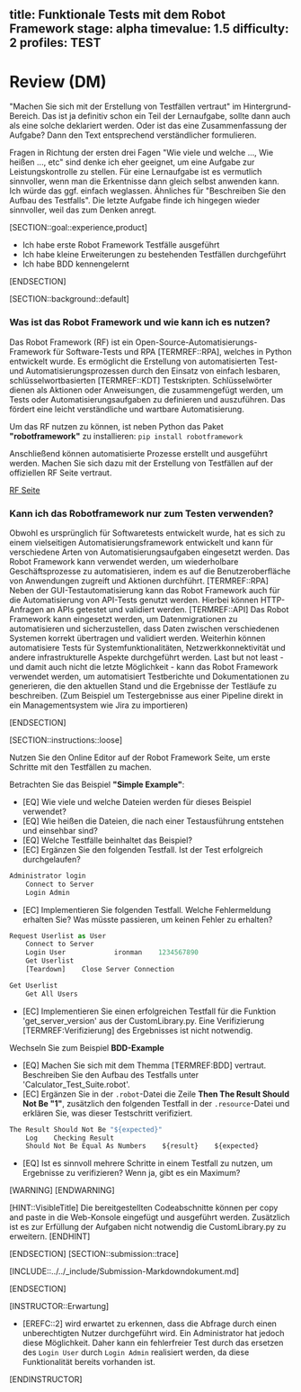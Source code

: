 title: Funktionale Tests mit dem Robot Framework
stage: alpha
timevalue: 1.5
difficulty: 2
profiles: TEST
---
# Review (DM)
"Machen Sie sich mit der Erstellung von Testfällen vertraut" im Hintergrund-Bereich. Das ist ja definitiv schon ein Teil der Lernaufgabe, sollte dann auch als eine solche deklariert werden. Oder ist das eine Zusammenfassung der Aufgabe? Dann den Text entsprechend verständlicher formulieren.

Fragen in Richtung der ersten drei Fagen "Wie viele und welche ..., Wie heißen ..., etc" sind denke ich eher geeignet, um eine Aufgabe zur Leistungskontrolle zu stellen. Für eine Lernaufgabe ist es vermutlich sinnvoller, wenn man die Erkentnisse dann gleich selbst anwenden kann. Ich würde das ggf. einfach weglassen. Ähnliches für "Beschreiben Sie den Aufbau des Testfalls". Die letzte Aufgabe finde ich hingegen wieder sinnvoller, weil das zum Denken anregt.


[SECTION::goal::experience,product]

- Ich habe erste Robot Framework Testfälle ausgeführt
- Ich habe kleine Erweiterungen zu bestehenden Testfällen durchgeführt
- Ich habe BDD kennengelernt

[ENDSECTION]

[SECTION::background::default]

### Was ist das Robot Framework und wie kann ich es nutzen?

Das Robot Framework (RF) ist ein Open-Source-Automatisierungs-Framework für Software-Tests und RPA [TERMREF::RPA], welches in Python entwickelt wurde.
Es ermöglicht die Erstellung von automatisierten Test- und Automatisierungsprozessen durch den Einsatz von einfach lesbaren, schlüsselwortbasierten [TERMREF::KDT] Testskripten.
Schlüsselwörter dienen als Aktionen oder Anweisungen, die zusammengefügt werden, um Tests oder Automatisierungsaufgaben zu definieren und auszuführen.
Das fördert eine leicht verständliche und wartbare Automatisierung.

Um das RF nutzen zu können, ist neben Python das Paket **"robotframework"** zu installieren: `pip install robotframework`

Anschließend können automatisierte Prozesse erstellt und ausgeführt werden. Machen Sie sich dazu mit der Erstellung von Testfällen auf der offiziellen RF Seite vertraut.

[RF Seite](https://robotframework.org/#getting-started)

### Kann ich das Robotframework nur zum Testen verwenden?

Obwohl es ursprünglich für Softwaretests entwickelt wurde, hat es sich zu einem vielseitigen Automatisierungsframework entwickelt und kann für verschiedene Arten von Automatisierungsaufgaben
eingesetzt werden. Das Robot Framework kann verwendet werden, um wiederholbare Geschäftsprozesse zu automatisieren, indem es auf die Benutzeroberfläche von Anwendungen zugreift und Aktionen durchführt. [TERMREF::RPA] Neben der GUI-Testautomatisierung kann das Robot Framework auch für die Automatisierung von API-Tests genutzt werden. Hierbei können HTTP-Anfragen an APIs getestet und validiert werden. [TERMREF::API] Das Robot Framework kann eingesetzt werden, um Datenmigrationen zu automatisieren und sicherzustellen, dass Daten zwischen verschiedenen
Systemen korrekt übertragen und validiert werden. Weiterhin können automatisiere Tests für Systemfunktionalitäten, Netzwerkkonnektivität und andere infrastrukturelle Aspekte durchgeführt werden.
Last but not least - und damit auch nicht die letzte Möglichkeit - kann das Robot Framework verwendet werden, um automatisiert Testberichte und Dokumentationen zu generieren, die den aktuellen Stand und die Ergebnisse der Testläufe zu beschreiben. (Zum Beispiel um Testergebnisse aus einer Pipeline direkt in ein Managementsystem wie Jira zu importieren)

[ENDSECTION]

[SECTION::instructions::loose]

Nutzen Sie den Online Editor auf der Robot Framework Seite, um erste Schritte mit den Testfällen zu machen.

Betrachten Sie das Beispiel **"Simple Example"**:

- [EQ] Wie viele und welche Dateien werden für dieses Beispiel verwendet?
- [EQ] Wie heißen die Dateien, die nach einer Testausführung entstehen und einsehbar sind?
- [EQ] Welche Testfälle beinhaltet das Beispiel?
- [EC] Ergänzen Sie den folgenden Testfall. Ist der Test erfolgreich durchgelaufen?

```python
Administrator login
    Connect to Server
    Login Admin
```

- [EC] Implementieren Sie folgenden Testfall. Welche Fehlermeldung erhalten Sie? Was müsste passieren, um keinen Fehler zu erhalten?

```python
Request Userlist as User
    Connect to Server
    Login User            ironman    1234567890
    Get Userlist
    [Teardown]    Close Server Connection
```

```python
Get Userlist
    Get All Users
```

- [EC] Implementieren Sie einen erfolgreichen Testfall für die Funktion 'get_server_version' aus der CustomLibrary.py. Eine Verifizierung [TERMREF:Verifizierung] des Ergebnisses ist nicht notwendig.

Wechseln Sie zum Beispiel **BDD-Example**

- [EQ] Machen Sie sich mit dem Themma [TERMREF:BDD] vertraut. Beschreiben Sie den Aufbau des Testfalls unter 'Calculator_Test_Suite.robot'.
- [EC] Ergänzen Sie in der `.robot`-Datei die Zeile **Then The Result Should Not Be "1"**, zusätzlich den folgenden Testfall in der `.resource`-Datei und erklären Sie, was dieser Testschritt verifiziert.

```python
The Result Should Not Be "${expected}"
    Log    Checking Result
    Should Not Be Equal As Numbers    ${result}    ${expected}
```

- [EQ] Ist es sinnvoll mehrere Schritte in einem Testfall zu nutzen, um Ergebnisse zu verifizieren? Wenn ja, gibt es ein Maximum?

[WARNING]
[ENDWARNING]

[HINT::VisibleTitle]
Die bereitgestellten Codeabschnitte können per copy and paste in die Web-Konsole eingefügt und ausgeführt werden. 
Zusätzlich ist es zur Erfüllung der Aufgaben nicht notwendig die CustomLibrary.py zu erweitern.
[ENDHINT]

[ENDSECTION]
[SECTION::submission::trace]

[INCLUDE::../../_include/Submission-Markdowndokument.md]

[ENDSECTION]

[INSTRUCTOR::Erwartung]

- [EREFC::2] wird erwartet zu erkennen, dass die Abfrage durch einen unberechtigten Nutzer durchgeführt wird. Ein Administrator hat jedoch diese Möglichkeit. Daher kann ein fehlerfreier Test durch das ersetzen des `Login User` durch `Login Admin` realisiert werden, da diese Funktionalität bereits vorhanden ist.

[ENDINSTRUCTOR]
